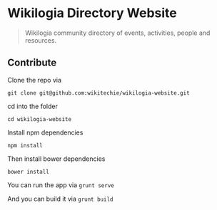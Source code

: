 # Wikilogia Directory Website

> Wikilogia community directory of events, activities, people and resources.


## Contribute

Clone the repo via 
```
git clone git@github.com:wikitechie/wikilogia-website.git
```

cd into the folder 
```
cd wikilogia-website
```

Install npm dependencies 
```
npm install
```

Then install bower dependencies 
```
bower install
```

You can run the app via 
```grunt serve```

And you can build it via 
```grunt build```
